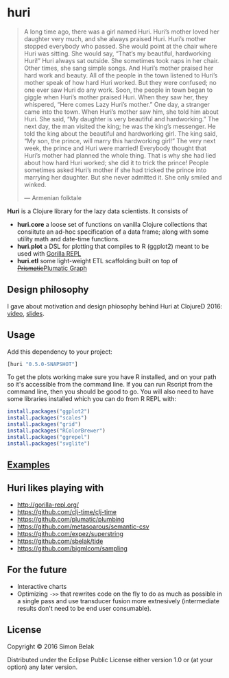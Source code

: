 # huri

> A long time ago, there was a girl named Huri. Huri’s mother loved her daughter very much, and she always praised Huri. Huri’s mother stopped everybody who passed. She would point at the chair where Huri was sitting. She would say, “That’s my beautiful, hardworking Huri!” Huri always sat outside. She sometimes took naps in her chair. Other times, she sang simple songs. And Huri’s mother praised her hard work and beauty. All of the people in the town listened to Huri’s mother speak of how hard Huri worked. But they were confused; no one ever saw Huri do any work. Soon, the people in town began to giggle when Huri’s mother praised Huri. When they saw her, they whispered, “Here comes Lazy Huri’s mother.” One day, a stranger came into the town. When Huri’s mother saw him, she told him about Huri. She said, “My daughter is very beautiful and hardworking.” The next day, the man visited the king; he was the king’s messenger. He told the king about the beautiful and hardworking girl. The king said, “My son, the prince, will marry this hardworking girl!” The very next week, the prince and Huri were married! Everybody thought that Huri’s mother had planned the whole thing. That is why she had lied about how hard Huri worked; she did it to trick the prince! People sometimes asked Huri’s mother if she had tricked the prince into marrying her daughter. But she never admitted it. She only smiled and winked.
>
> — Armenian folktale

__Huri__ is a Clojure library for the lazy data scientists. It consists of
* __huri.core__ a loose set of functions on vanilla Clojure collections that consiitute an ad-hoc specification of a data frame; along with some utility math and date-time functions.
* __huri.plot__ a DSL for plotting that compiles to R (ggplot2) meant to be used with [Gorilla REPL](gorilla-repl.org)
* __huri.etl__ some light-weight ETL scaffolding built on top of [~~Prismatic~~Plumatic Graph](https://github.com/plumatic/plumbing)

## Design philosophy

I gave about motivation and design phiosophy behind Huri at ClojureD 2016: [video](https://www.youtube.com/watch?v=PSTSO8K80U4), [slides](http://www.slideshare.net/simonbelak/doing-data-science-with-clojure).

## Usage

Add this dependency to your project:

```clj
[huri "0.5.0-SNAPSHOT"]
```

To get the plots working make sure you have R installed, and on your path so it's accessible from the command line. If you can run Rscript from the command line, then you should be good to go. You will also need to have some libraries installed which you can do from R REPL with:
```r
install.packages("ggplot2")
install.packages("scales")
install.packages("grid")
install.packages("RColorBrewer")
install.packages("ggrepel")
install.packages("svglite")
```

## [Examples](http://viewer.gorilla-repl.org/view.html?source=github&user=sbelak&repo=huri&path=examples/examples.cljw)

## Huri likes playing with

* http://gorilla-repl.org/
* https://github.com/clj-time/clj-time
* https://github.com/plumatic/plumbing
* https://github.com/metasoarous/semantic-csv
* https://github.com/expez/superstring
* https://github.com/sbelak/tide
* https://github.com/bigmlcom/sampling

## For the future

* Interactive charts
* Optimizing `->>` that rewrites code on the fly to do as much as possible in a single pass and use transducer fusion more extnesively (intermediate results don't need to be end user consumable).


## License

Copyright © 2016 Simon Belak

Distributed under the Eclipse Public License either version 1.0 or (at
your option) any later version.
